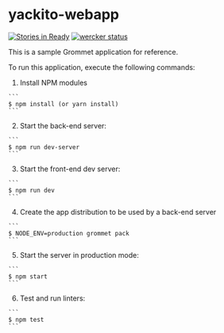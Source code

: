 # yackito-webapp

[![Stories in Ready](https://badge.waffle.io/heyssa/yackito-webapp.png?label=ready&title=Ready)](http://waffle.io/heyssa/yackito-webapp)
[![wercker status](https://app.wercker.com/status/facffc441f2ccc2b6495350f33142744/s/master "wercker status")](https://app.wercker.com/project/byKey/facffc441f2ccc2b6495350f33142744)

This is a sample Grommet application for reference.

To run this application, execute the following commands:

  1. Install NPM modules

    ```
    $ npm install (or yarn install)
    ```

  2. Start the back-end server:

    ```
    $ npm run dev-server
    ```

  3. Start the front-end dev server:

    ```
    $ npm run dev
    ```

  4. Create the app distribution to be used by a back-end server

    ```
    $ NODE_ENV=production grommet pack
    ```

  5. Start the server in production mode:

    ```
    $ npm start
    ```

  6. Test and run linters:

    ```
    $ npm test
    ```